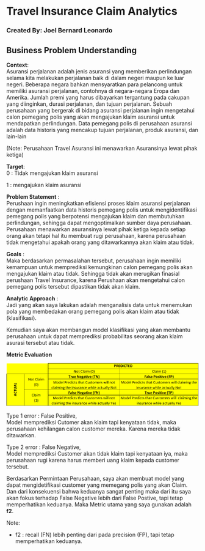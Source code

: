 # **Travel Insurance Claim Analytics**

### **Created By: Joel Bernard Leonardo**
## **Business Problem Understanding**

**Context**: <br>
Asuransi perjalanan adalah jenis asuransi yang memberikan perlindungan selama kita melakukan perjalanan baik di dalam negeri maupun ke luar negeri. Beberapa negara bahkan mensyaratkan para pelancong untuk memiliki asuransi perjalanan, contohnya di negara-negara Eropa dan Amerika. Jumlah premi yang harus dibayarkan tergantung pada cakupan yang diinginkan, durasi perjalanan, dan tujuan perjalanan. Sebuah perusahaan yang bergerak di bidang asuransi perjalanan ingin mengetahui calon pemegang polis yang akan mengajukan klaim asuransi untuk mendapatkan perlindungan. Data pemegang polis di perusahaan asuransi adalah data historis yang mencakup tujuan perjalanan, produk asuransi, dan lain-lain

(Note: Perusahaan Travel Asuransi ini menawarkan Asuransinya lewat pihak ketiga)


**Target**:<br>
0 : Tidak mengajukan klaim asuransi

1 : mengajukan klaim asuransi


**Problem Statement** :<br>
Perushaan ingin  meningkatkan efisiensi proses klaim asuransi perjalanan dengan memanfaatkan data historis pemegang polis untuk mengidentifikasi pemegang polis yang berpotensi mengajukan klaim dan membutuhkan perlindungan, sehingga dapat mengoptimalkan sumber daya perusahaan. Perusahaan menawarkan asuransinya lewat pihak ketiga kepada setiap orang akan tetapi hal itu membuat rugi perusahaan, karena perusahaan tidak mengetahui apakah orang yang ditawarkannya akan klaim atau tidak.


**Goals** :<br>
Maka berdasarkan permasalahan tersebut, perusahaan ingin memiliki kemampuan untuk memprediksi kemungkinan calon pemegang polis akan mengajukan klaim atau tidak. Sehingga tidak akan merugikan finasial perushaan Travel Insurance, karena Perushaan akan mengetahui calon pemegang polis tersebut dipastikan tidak akan klaim.

**Analytic Approach** :<br>
Jadi yang akan saya lakukan adalah menganalisis data untuk menemukan pola yang membedakan orang pemegang polis akan klaim atau tidak (klasifikasi).

Kemudian saya akan membangun model klasifikasi yang akan membantu perusahaan untuk dapat memprediksi probabilitas seorang akan klaim asurasi tersebut atau tidak.

**Metric Evaluation**

![Metric_eva.png](https://github.com/Mr-KomodoDragon/ML-Travel-Insurance/blob/main/Metric_eva.png?raw=true)

Type 1 error : False Positive,<br>
Model memprediksi Cutomer akan klaim tapi kenyataan tidak, maka perusahaan kehilangan calon customer mereka. Karena mereka tidak ditawarkan.

Type 2 error : False Negative,<br>
Model memprediksi Customer akan tidak klaim tapi kenyataan iya, maka perusahaan rugi karena harus memberi uang klaim kepada customer tersebut.

Berdasarkan Permintaan Perusahaan, saya akan membuat model yang dapat mengidetifikasi customer yang memegang polis yang akan Claim. Dan dari konsekuensi bahwa keduanya sangat penting maka dari itu saya akan fokus terhadap False Negative lebih dari False Postive, tapi tetap memperhatikan keduanya. Maka Metric utama yang saya gunakan adalah **f2**.

Note:
- f2 : recall (FN) lebih penting dari pada precision (FP), tapi tetap memperhatikan keduanya.

